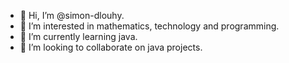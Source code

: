 - 👋 Hi, I’m @simon-dlouhy.
- 👀 I’m interested in mathematics, technology and programming.
- 🌱 I’m currently learning java.
- 💞️ I’m looking to collaborate on java projects.


<!---
simon-dlouhy/simon-dlouhy is a ✨ special ✨ repository because its `README.md` (this file) appears on your GitHub profile.
You can click the Preview link to take a look at your changes.
--->

